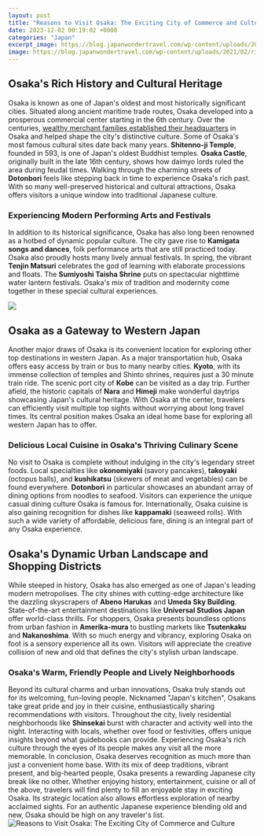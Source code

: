 ```yaml
---
layout: post
title: "Reasons to Visit Osaka: The Exciting City of Commerce and Culture"
date: 2023-12-02 00:19:02 +0000
categories: "Japan"
excerpt_image: https://blog.japanwondertravel.com/wp-content/uploads/2021/02/richard-tao-dvBD4UvobSw-unsplash-scaled.jpg
image: https://blog.japanwondertravel.com/wp-content/uploads/2021/02/richard-tao-dvBD4UvobSw-unsplash-scaled.jpg
---
```


## Osaka's Rich History and Cultural Heritage 
Osaka is known as one of Japan's oldest and most historically significant cities. Situated along ancient maritime trade routes, Osaka developed into a prosperous commercial center starting in the 6th century. Over the centuries, [wealthy merchant families established their headquarters](https://elviaje.github.io/2024-01-08-lugares-que-visitar-en-santa-ana-el-salvador/) in Osaka and helped shape the city's distinctive culture. 
Some of Osaka's most famous cultural sites date back many years. **Shitenno-ji Temple**, founded in 593, is one of Japan's oldest Buddhist temples. **Osaka Castle**, originally built in the late 16th century, shows how daimyo lords ruled the area during feudal times. Walking through the charming streets of **Dotonbori** feels like stepping back in time to experience Osaka's rich past. With so many well-preserved historical and cultural attractions, Osaka offers visitors a unique window into traditional Japanese culture.
### Experiencing **Modern Performing Arts and Festivals** 
In addition to its historical significance, Osaka has also long been renowned as a hotbed of dynamic popular culture. The city gave rise to **Kamigata songs and dances**, folk performance arts that are still practiced today. Osaka also proudly hosts many lively annual festivals. In spring, the vibrant **Tenjin Matsuri** celebrates the god of learning with elaborate processions and floats. The **Sumiyoshi Taisha Shrine** puts on spectacular nighttime water lantern festivals. Osaka's mix of tradition and modernity come together in these special cultural experiences.

![](http://s3-us-west-2.amazonaws.com/static.trip-n-travel.com/wp-content/uploads/2016/05/27131500/25705180204_3a5e281fb4_k.jpg)
## Osaka as a Gateway to Western Japan
Another major draws of Osaka is its convenient location for exploring other top destinations in western Japan. As a major transportation hub, Osaka offers easy access by train or bus to many nearby cities. **Kyoto**, with its immense collection of temples and Shinto shrines, requires just a 30 minute train ride. The scenic port city of **Kobe** can be visited as a day trip. Further afield, the historic capitals of **Nara** and **Himeji** make wonderful daytrips showcasing Japan's cultural heritage. With Osaka at the center, travelers can efficiently visit multiple top sights without worrying about long travel times. Its central position makes Osaka an ideal home base for exploring all western Japan has to offer.
### Delicious Local Cuisine in **Osaka's Thriving Culinary Scene**
No visit to Osaka is complete without indulging in the city's legendary street foods. Local specialties like **okonomiyaki** (savory pancakes), **takoyaki** (octopus balls), and **kushikatsu** (skewers of meat and vegetables) can be found everywhere. **Dotonbori** in particular showcases an abundant array of dining options from noodles to seafood. Visitors can experience the unique casual dining culture Osaka is famous for. Internationally, Osaka cuisine is also gaining recognition for dishes like **kappamaki** (seaweed rolls). With such a wide variety of affordable, delicious fare, dining is an integral part of any Osaka experience.
## Osaka's Dynamic Urban Landscape and Shopping Districts
While steeped in history, Osaka has also emerged as one of Japan's leading modern metropolises. The city shines with cutting-edge architecture like the dazzling skyscrapers of **Abeno Harukas** and **Umeda Sky Building**. State-of-the-art entertainment destinations like **Universal Studios Japan** offer world-class thrills. For shoppers, Osaka presents boundless options from urban fashion in **Amerika-mura** to bustling markets like **Tsutenkaku** and **Nakanoshima**. With so much energy and vibrancy, exploring Osaka on foot is a sensory experience all its own. Visitors will appreciate the creative collision of new and old that defines the city's stylish urban landscape.
### Osaka's Warm, Friendly People and Lively Neighborhoods 
Beyond its cultural charms and urban innovations, Osaka truly stands out for its welcoming, fun-loving people. Nicknamed "Japan's kitchen", Osakans take great pride and joy in their cuisine, enthusiastically sharing recommendations with visitors. Throughout the city, lively residential neighborhoods like **Shinsekai** burst with character and activity well into the night. Interacting with locals, whether over food or festivities, offers unique insights beyond what guidebooks can provide. Experiencing Osaka's rich culture through the eyes of its people makes any visit all the more memorable.
In conclusion, Osaka deserves recognition as much more than just a convenient home base. With its mix of deep traditions, vibrant present, and big-hearted people, Osaka presents a rewarding Japanese city break like no other. Whether enjoying history, entertainment, cuisine or all of the above, travelers will find plenty to fill an enjoyable stay in exciting Osaka. Its strategic location also allows effortless exploration of nearby acclaimed sights. For an authentic Japanese experience blending old and new, Osaka should be high on any traveler's list.
![Reasons to Visit Osaka: The Exciting City of Commerce and Culture](https://blog.japanwondertravel.com/wp-content/uploads/2021/02/richard-tao-dvBD4UvobSw-unsplash-scaled.jpg)